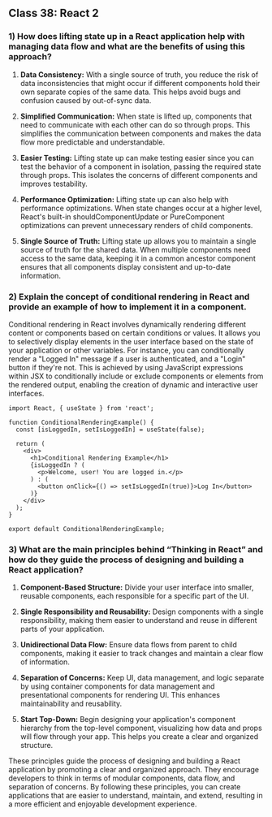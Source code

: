## Class 38: React 2

### 1) How does lifting state up in a React application help with managing data flow and what are the benefits of using this approach?

1. **Data Consistency:** With a single source of truth, you reduce the risk of data inconsistencies that might occur if different components hold their own separate copies of the same data. This helps avoid bugs and confusion caused by out-of-sync data.

2. **Simplified Communication:** When state is lifted up, components that need to communicate with each other can do so through props. This simplifies the communication between components and makes the data flow more predictable and understandable.

3. **Easier Testing:** Lifting state up can make testing easier since you can test the behavior of a component in isolation, passing the required state through props. This isolates the concerns of different components and improves testability.

4. **Performance Optimization:** Lifting state up can also help with performance optimizations. When state changes occur at a higher level, React's built-in shouldComponentUpdate or PureComponent optimizations can prevent unnecessary renders of child components.

5. **Single Source of Truth:** Lifting state up allows you to maintain a single source of truth for the shared data. When multiple components need access to the same data, keeping it in a common ancestor component ensures that all components display consistent and up-to-date information.

### 2) Explain the concept of conditional rendering in React and provide an example of how to implement it in a component.

Conditional rendering in React involves dynamically rendering different content or components based on certain conditions or values. It allows you to selectively display elements in the user interface based on the state of your application or other variables. For instance, you can conditionally render a "Logged In" message if a user is authenticated, and a "Login" button if they're not. This is achieved by using JavaScript expressions within JSX to conditionally include or exclude components or elements from the rendered output, enabling the creation of dynamic and interactive user interfaces.

```
import React, { useState } from 'react';

function ConditionalRenderingExample() {
  const [isLoggedIn, setIsLoggedIn] = useState(false);

  return (
    <div>
      <h1>Conditional Rendering Example</h1>
      {isLoggedIn ? (
        <p>Welcome, user! You are logged in.</p>
      ) : (
        <button onClick={() => setIsLoggedIn(true)}>Log In</button>
      )}
    </div>
  );
}

export default ConditionalRenderingExample;
```

### 3) What are the main principles behind “Thinking in React” and how do they guide the process of designing and building a React application?

1. **Component-Based Structure:** Divide your user interface into smaller, reusable components, each responsible for a specific part of the UI.

2. **Single Responsibility and Reusability:** Design components with a single responsibility, making them easier to understand and reuse in different parts of your application.

3. **Unidirectional Data Flow:** Ensure data flows from parent to child components, making it easier to track changes and maintain a clear flow of information.

4. **Separation of Concerns:** Keep UI, data management, and logic separate by using container components for data management and presentational components for rendering UI. This enhances maintainability and reusability.

5. **Start Top-Down:** Begin designing your application's component hierarchy from the top-level component, visualizing how data and props will flow through your app. This helps you create a clear and organized structure.

These principles guide the process of designing and building a React application by promoting a clear and organized approach. They encourage developers to think in terms of modular components, data flow, and separation of concerns. By following these principles, you can create applications that are easier to understand, maintain, and extend, resulting in a more efficient and enjoyable development experience.

